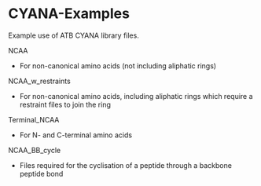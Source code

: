 # CYANA-Examples
Example use of ATB CYANA library files.

NCAA

- For non-canonical amino acids (not including aliphatic rings)
    
NCAA_w_restraints

- For non-canonical amino acids, including aliphatic rings which require a restraint files to join the ring
    
Terminal_NCAA

- For N- and C-terminal amino acids
    
NCAA_BB_cycle

- Files required for the cyclisation of a peptide through a backbone peptide bond
